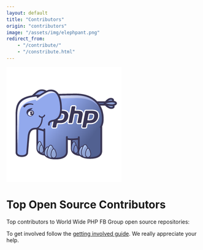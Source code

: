 ```yaml
---
layout: default
title: "Contributors"
origin: "contributors"
image: "/assets/img/elephpant.png"
redirect_from:
    - "/contribute/"
    - "/constribute.html"
---
```


![ElePHPant](/assets/img/elephpant.png "ElePHPant")

# Top Open Source Contributors

Top contributors to World Wide PHP FB Group open source repositories:

<div id="contribute-contributors"></div>

To get involved follow the [getting involved guide](/get-involved). We really
appreciate your help.
